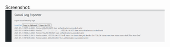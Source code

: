 Screenshot:
![Screenshot](https://github.com/marciofao/sucuri-log-exporter/blob/master/screenshot.png)
